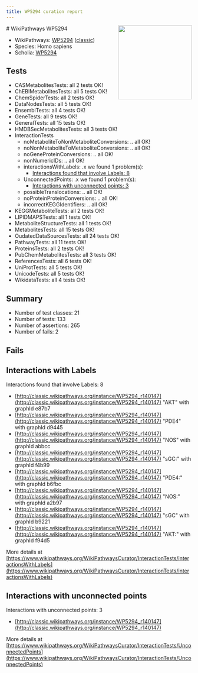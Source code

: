 ```yaml
---
title: WP5294 curation report
---
```


<img style="float: right; width: 200px" src="https://upload.wikimedia.org/wikipedia/commons/thumb/8/83/Wplogo_with_text_500.png/640px-Wplogo_with_text_500.png" />
# WikiPathways WP5294

* WikiPathways: [WP5294](https://wikipathways.org/pathways/WP5294) ([classic](https://classic.wikipathways.org/instance/WP5294))
* Species: Homo sapiens
* Scholia: [WP5294](https://scholia.toolforge.org/wikipathways/WP5294)
## Tests
* CASMetabolitesTests: all 2 tests OK!
* ChEBIMetabolitesTests: all 5 tests OK!
* ChemSpiderTests: all 2 tests OK!
* DataNodesTests: all 5 tests OK!
* EnsemblTests: all 4 tests OK!
* GeneTests: all 9 tests OK!
* GeneralTests: all 15 tests OK!
* HMDBSecMetabolitesTests: all 3 tests OK!
* InteractionTests
    * noMetaboliteToNonMetaboliteConversions: .. all OK!
    * noNonMetaboliteToMetaboliteConversions: .. all OK!
    * noGeneProteinConversions: .. all OK!
    * nonNumericIDs: .. all OK!
    * interactionsWithLabels: .x we found 1 problem(s):
        * [Interactions found that involve Labels: 8](#630d267f)
    * UnconnectedPoints: .x we found 1 problem(s):
        * [Interactions with unconnected points: 3](#35a61adb)
    * possibleTranslocations: .. all OK!
    * noProteinProteinConversions: .. all OK!
    * incorrectKEGGIdentifiers: .. all OK!
* KEGGMetaboliteTests: all 2 tests OK!
* LIPIDMAPSTests: all 1 tests OK!
* MetaboliteStructureTests: all 1 tests OK!
* MetabolitesTests: all 15 tests OK!
* OudatedDataSourcesTests: all 24 tests OK!
* PathwayTests: all 11 tests OK!
* ProteinsTests: all 2 tests OK!
* PubChemMetabolitesTests: all 3 tests OK!
* ReferencesTests: all 6 tests OK!
* UniProtTests: all 5 tests OK!
* UnicodeTests: all 5 tests OK!
* WikidataTests: all 4 tests OK!


## Summary

* Number of test classes: 21
* Number of tests: 133
* Number of assertions: 265
* Number of fails: 2

## Fails

<a name="630d267f" />

## Interactions with Labels

Interactions found that involve Labels: 8

* [http://classic.wikipathways.org/instance/WP5294_r140147](http://classic.wikipathways.org/instance/WP5294_r140147) "AKT" with graphId e87b7
* [http://classic.wikipathways.org/instance/WP5294_r140147](http://classic.wikipathways.org/instance/WP5294_r140147) "PDE4" with graphId d9445
* [http://classic.wikipathways.org/instance/WP5294_r140147](http://classic.wikipathways.org/instance/WP5294_r140147) "NOS" with graphId abbcc
* [http://classic.wikipathways.org/instance/WP5294_r140147](http://classic.wikipathways.org/instance/WP5294_r140147) "sGC:" with graphId f4b99
* [http://classic.wikipathways.org/instance/WP5294_r140147](http://classic.wikipathways.org/instance/WP5294_r140147) "PDE4:" with graphId b6fbc
* [http://classic.wikipathways.org/instance/WP5294_r140147](http://classic.wikipathways.org/instance/WP5294_r140147) "NOS:" with graphId a2b97
* [http://classic.wikipathways.org/instance/WP5294_r140147](http://classic.wikipathways.org/instance/WP5294_r140147) "sGC" with graphId b9221
* [http://classic.wikipathways.org/instance/WP5294_r140147](http://classic.wikipathways.org/instance/WP5294_r140147) "AKT:" with graphId f94d5


More details at [https://www.wikipathways.org/WikiPathwaysCurator/InteractionTests/interactionsWithLabels](https://www.wikipathways.org/WikiPathwaysCurator/InteractionTests/interactionsWithLabels)

<a name="35a61adb" />

## Interactions with unconnected points

Interactions with unconnected points: 3

* [http://classic.wikipathways.org/instance/WP5294_r140147](http://classic.wikipathways.org/instance/WP5294_r140147)


More details at [https://www.wikipathways.org/WikiPathwaysCurator/InteractionTests/UnconnectedPoints](https://www.wikipathways.org/WikiPathwaysCurator/InteractionTests/UnconnectedPoints)


